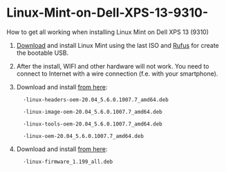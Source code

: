 # Linux-Mint-on-Dell-XPS-13-9310-
How to get all working when installing Linux Mint on Dell XPS 13 (9310)

1.  [Download](https://linuxmint.com) and install Linux Mint using the last ISO and [Rufus](https://rufus.ie/en/) for create the bootable USB.

2.  After the install, WIFI and other hardware will not work. You need to connect to Internet with a wire connection (f.e. with your smartphone).

3.  Download and install [from here](http://archive.ubuntu.com/ubuntu/pool/main/l/linux-meta-oem-5.6):

          ·linux-headers-oem-20.04_5.6.0.1007.7_amd64.deb
          
          ·linux-image-oem-20.04_5.6.0.1007.7_amd64.deb
          
          ·linux-tools-oem-20.04_5.6.0.1007.7_amd64.deb
          
          ·linux-oem-20.04_5.6.0.1007.7_amd64.deb

4.  Download and install [from here](http://archive.ubuntu.com/ubuntu/pool/main/l/linux-firmware/):

          ·linux-firmware_1.199_all.deb
          
 
